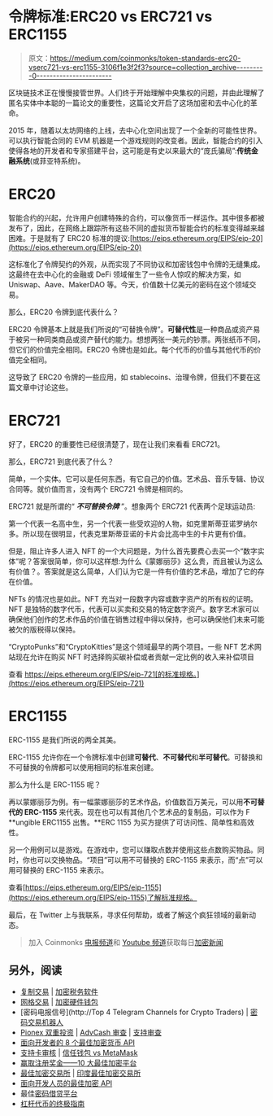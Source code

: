 # 令牌标准:ERC20 vs ERC721 vs ERC1155

> 原文：<https://medium.com/coinmonks/token-standards-erc20-vserc721-vs-erc1155-3106f1e3f2f3?source=collection_archive---------0----------------------->

区块链技术正在慢慢接管世界。人们终于开始理解中央集权的问题，并由此理解了匿名实体中本聪的一篇论文的重要性，这篇论文开启了这场加密和去中心化的革命。

2015 年，随着以太坊网络的上线，去中心化空间出现了一个全新的可能性世界。可以执行智能合同的 EVM 机器是一个游戏规则的改变者。因此，智能合约的引入使得各地的开发者和专家搭建平台，这可能是有史以来最大的“庞氏骗局”:**传统金融系统**(或菲亚特系统)。

# **ERC20**

智能合约的兴起，允许用户创建特殊的合约，可以像货币一样运作。其中很多都被发布了，因此，在网络上跟踪所有这些不同的虚拟货币智能合约的标准变得越来越困难。于是就有了 ERC20 标准的提议:[https://eips.ethereum.org/EIPS/eip-20](https://eips.ethereum.org/EIPS/eip-20)

这标准化了令牌契约的外观，从而实现了不同协议和加密钱包中令牌的无缝集成。这最终在去中心化的金融或 DeFi 领域催生了一些令人惊叹的解决方案，如 Uniswap、Aave、MakerDAO 等。今天，价值数十亿美元的密码在这个领域交易。

那么，ERC20 令牌到底代表什么？

ERC20 令牌基本上就是我们所说的“可替换令牌”。**可替代性**是一种商品或资产易于被另一种同类商品或资产替代的能力。想想两张一美元的钞票。两张纸币不同，但它们的价值完全相同。ERC20 令牌也是如此。每个代币的价值与其他代币的价值完全相同。

这导致了 ERC20 令牌的一些应用，如 stablecoins、治理令牌，但我们不要在这篇文章中讨论这些。

# **ERC721**

好了，ERC20 的重要性已经很清楚了，现在让我们来看看 ERC721。

那么，ERC721 到底代表了什么？

简单，一个实体。它可以是任何东西，有它自己的价值。艺术品、音乐专辑、协议合同等。就价值而言，没有两个 ERC721 令牌是相同的。

ERC721 就是所谓的“ ***不可替换令牌*** ”。想象两个 ERC721 代表两个足球运动员:

第一个代表一名高中生，另一个代表一些受欢迎的人物，如克里斯蒂亚诺罗纳尔多。所以现在很明显，代表克里斯蒂亚诺的卡片会比高中生的卡片更有价值。

但是，阻止许多人进入 NFT 的一个大问题是，为什么首先要费心去买一个“数字实体”呢？答案很简单，你可以这样想:为什么《蒙娜丽莎》这么贵，而且被认为这么有价值？。答案就是这么简单，人们认为它是一件有价值的艺术品，增加了它的存在价值。

NFTs 的情况也是如此。NFT 充当对一段数字内容或数字资产的所有权的证明。NFT 是独特的数字代币，代表可以买卖和交易的特定数字资产。数字艺术家可以确保他们创作的艺术作品的价值在销售过程中得以保持，也可以确保他们未来可能被欠的版税得以保持。

“CryptoPunks”和“CryptoKitties”是这个领域最早的两个项目。一些 NFT 艺术网站现在允许在购买 NFT 时选择购买碳补偿或者贡献一定比例的收入来补偿项目

查看 https://eips.ethereum.org/EIPS/eip-721[的标准规格。](https://eips.ethereum.org/EIPS/eip-721)

# ERC1155

ERC-1155 是我们所说的两全其美。

ERC-1155 允许你在一个令牌标准中创建**可替代**、**不可替代**和**半可替代**。可替换和不可替换的令牌都可以使用相同的标准来创建。

那么为什么是 ERC-1155 呢？

再以蒙娜丽莎为例。有一幅蒙娜丽莎的艺术作品，价值数百万美元，可以用**不可替代的 ERC-1155** 来代表。现在也可以有其他几个艺术品的复制品，可以作为 F **ungible ERC1155 出售。**ERC 1155 为买方提供了可访问性、简单性和高效性。

另一个用例可以是游戏。在游戏中，您可以赚取点数并使用这些点数购买物品。同时，你也可以交换物品。“项目”可以用不可替换的 ERC-1155 来表示，而“点”可以用可替换的 ERC-1155 来表示。

查看[https://eips.ethereum.org/EIPS/eip-1155](https://eips.ethereum.org/EIPS/eip-1155)了解标准规格。

最后，在 Twitter 上与我联系，寻求任何帮助，或者了解这个疯狂领域的最新动态。

> 加入 Coinmonks [电报频道](https://t.me/coincodecap)和 [Youtube 频道](https://www.youtube.com/c/coinmonks/videos)获取每日[加密新闻](http://coincodecap.com/)

## 另外，阅读

*   [复制交易](/coinmonks/top-10-crypto-copy-trading-platforms-for-beginners-d0c37c7d698c) | [加密税务软件](/coinmonks/crypto-tax-software-ed4b4810e338)
*   [网格交易](https://coincodecap.com/grid-trading) | [加密硬件钱包](/coinmonks/the-best-cryptocurrency-hardware-wallets-of-2020-e28b1c124069)
*   [密码电报信号](http://Top 4 Telegram Channels for Crypto Traders) | [密码交易机器人](/coinmonks/crypto-trading-bot-c2ffce8acb2a)
*   [Pionex 双重投资](https://coincodecap.com/pionex-dual-investment) | [AdvCash 审查](https://coincodecap.com/advcash-review) | [支持审查](https://coincodecap.com/uphold-review)
*   [面向开发者的 8 个最佳加密货币 API](https://coincodecap.com/best-cryptocurrency-apis)
*   [支持卡审核](https://coincodecap.com/uphold-card-review) | [信任钱包 vs MetaMask](https://coincodecap.com/trust-wallet-vs-metamask)
*   [赢取注册奖金——10 大最佳加密平台](https://coincodecap.com/earn-sign-up-bonus)
*   [最佳加密交易所](/coinmonks/crypto-exchange-dd2f9d6f3769) | [印度最佳加密交易所](/coinmonks/bitcoin-exchange-in-india-7f1fe79715c9)
*   [面向开发人员的最佳加密 API](/coinmonks/best-crypto-apis-for-developers-5efe3a597a9f)
*   最佳[密码借贷平台](/coinmonks/top-5-crypto-lending-platforms-in-2020-that-you-need-to-know-a1b675cec3fa)
*   [杠杆代币的终极指南](/coinmonks/leveraged-token-3f5257808b22)